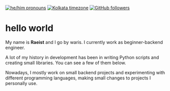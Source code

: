 [![he/him pronouns](https://img.shields.io/badge/pronouns-he%2Fhim-lightblue)](https://pronoun.is/xie?or=he)
[![Kolkata timezone](https://img.shields.io/badge/timezone-Kolkata-informational)](https://www.timeanddate.com/worldclock/india/delhi)
[![GitHub followers](https://img.shields.io/github/followers/rae1st?style=flat&color=green)](https://github.com/rae1st)

# hello world

My name is **Raeist** and I go by waris. I currently work as beginner-backend engineer.

A lot of my history in development has been in writing Python scripts and creating small libraries. You can see a few of them below.

Nowadays, I mostly work on small backend projects and experimenting with different programming languages, making small changes to projects I personally use.
